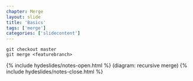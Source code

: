 ```yaml
---
chapter: Merge
layout: slide
title: 'Basics'
tags: ['merge']
categories: ['slidecontent']
---
```


	git checkout master
	git merge <featurebranch>

{% include hydeslides/notes-open.html %}
(diagram: recursive merge)
{% include hydeslides/notes-close.html %}